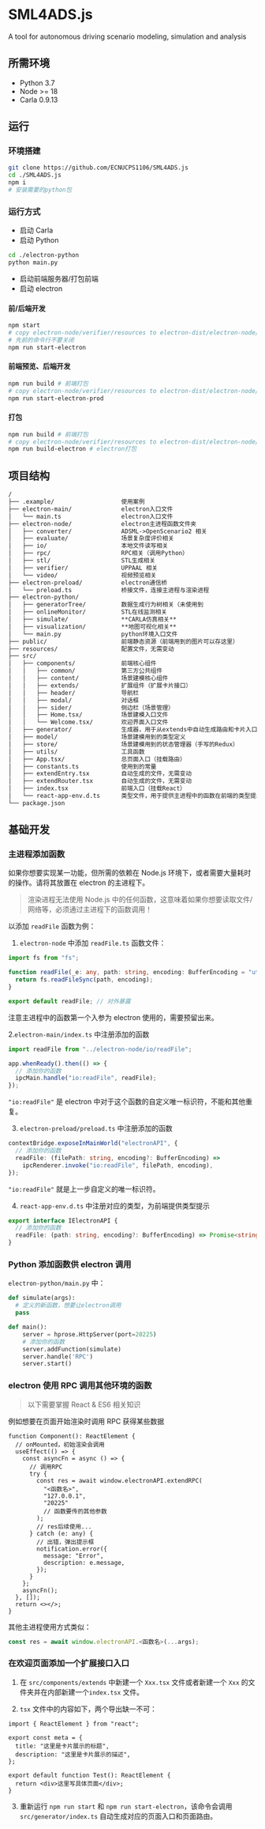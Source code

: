 # SML4ADS.js

A tool for autonomous driving scenario modeling, simulation and analysis

## 所需环境

- Python 3.7
- Node >= 18
- Carla 0.9.13

## 运行

### 环境搭建

```bash
git clone https://github.com/ECNUCPS1106/SML4ADS.js
cd ./SML4ADS.js
npm i
# 安装需要的python包
```

### 运行方式

- 启动 Carla
- 启动 Python

```bash
cd ./electron-python
python main.py
```

- 启动前端服务器/打包前端
- 启动 electron

#### 前/后端开发

```bash
npm start
# copy electron-node/verifier/resources to electron-dist/electron-node/verifier/resources
# 先前的命令行不要关闭
npm run start-electron
```

#### 前端预览、后端开发

```bash
npm run build # 前端打包
# copy electron-node/verifier/resources to electron-dist/electron-node/verifier/resources
npm run start-electron-prod
```

#### 打包

```bash
npm run build # 前端打包
# copy electron-node/verifier/resources to electron-dist/electron-node/verifier/resources
npm run build-electron # electron打包
```

## 项目结构

```txt
/
├── .example/                   使用案例
├── electron-main/              electron入口文件
│   └── main.ts                 electron入口文件
├── electron-node/              electron主进程函数文件夹
│   ├── converter/              ADSML->OpenScenario2 相关
│   ├── evaluate/               场景复杂度评价相关
│   ├── io/                     本地文件读写相关
│   ├── rpc/                    RPC相关（调用Python）
│   ├── stl/                    STL生成相关
│   ├── verifier/               UPPAAL 相关
│   └── video/                  视频预览相关
├── electron-preload/           electron通信桥
│   └── preload.ts              桥接文件，连接主进程与渲染进程
├── electron-python/
│   ├── generatorTree/          数据生成行为树相关（未使用到
│   ├── onlineMonitor/          STL在线监测相关
│   ├── simulate/               **CARLA仿真相关**
│   ├── visualization/          **地图可视化相关**
│   └── main.py                 python环境入口文件
├── public/                     前端静态资源（前端用到的图片可以存这里）
├── resources/                  配置文件，无需变动
├── src/
│   ├── components/             前端核心组件
│   │   ├── common/             第三方公共组件
│   │   ├── content/            场景建模核心组件
│   │   ├── extends/            扩展组件（扩展卡片接口）
│   │   ├── header/             导航栏
│   │   ├── modal/              对话框
│   │   ├── sider/              侧边栏（场景管理）
│   │   ├── Home.tsx/           场景建模入口文件
│   │   └── Welcome.tsx/        欢迎界面入口文件
│   ├── generator/              生成器，用于从extends中自动生成路由和卡片入口
│   ├── model/                  场景建模用到的类型定义
│   ├── store/                  场景建模用到的状态管理器（手写的Redux）
│   ├── utils/                  工具函数
│   ├── App.tsx/                总页面入口（挂载路由）
│   ├── constants.ts            使用到的常量
│   ├── extendEntry.tsx         自动生成的文件，无需变动
│   ├── extendRouter.tsx        自动生成的文件，无需变动
│   ├── index.tsx               前端入口（挂载React）
│   └── react-app-env.d.ts      类型文件，用于提供主进程中的函数在前端的类型提示
└── package.json
```

## 基础开发

### 主进程添加函数

如果你想要实现某一功能，但所需的依赖在 Node.js 环境下，或者需要大量耗时的操作。请将其放置在 electron 的主进程下。

> 渲染进程无法使用 Node.js 中的任何函数，这意味着如果你想要读取文件/网络等，必须通过主进程下的函数调用！

以添加 `readFile` 函数为例：

1. `electron-node` 中添加 `readFile.ts` 函数文件：

```ts
import fs from "fs";

function readFile(_e: any, path: string, encoding: BufferEncoding = "utf-8") {
  return fs.readFileSync(path, encoding);
}

export default readFile; // 对外暴露
```

注意主进程中的函数第一个入参为 electron 使用的，需要预留出来。

2.`electron-main/index.ts` 中注册添加的函数

```ts
import readFile from "../electron-node/io/readFile";

app.whenReady().then(() => {
  // 添加你的函数
  ipcMain.handle("io:readFile", readFile);
});
```

`"io:readFile"` 是 electron 中对于这个函数的自定义唯一标识符，不能和其他重复。

3. `electron-preload/preload.ts` 中注册添加的函数

```ts
contextBridge.exposeInMainWorld("electronAPI", {
  // 添加你的函数
  readFile: (filePath: string, encoding?: BufferEncoding) =>
    ipcRenderer.invoke("io:readFile", filePath, encoding),
});
```

`"io:readFile"` 就是上一步自定义的唯一标识符。

4. `react-app-env.d.ts` 中注册对应的类型，为前端提供类型提示

```ts
export interface IElectronAPI {
  // 添加你的函数
  readFile: (path: string, encoding?: BufferEncoding) => Promise<string>;
}
```

### Python 添加函数供 electron 调用

`electron-python/main.py` 中：

```python
def simulate(args):
  # 定义的新函数，想要让electron调用
  pass

def main():
    server = hprose.HttpServer(port=20225)
    # 添加你的函数
    server.addFunction(simulate)
    server.handle('RPC')
    server.start()
```

### electron 使用 RPC 调用其他环境的函数

> 以下需要掌握 React & ES6 相关知识

例如想要在页面开始渲染时调用 RPC 获得某些数据

```tsx
function Component(): ReactElement {
  // onMounted，初始渲染会调用
  useEffect(() => {
    const asyncFn = async () => {
      // 调用RPC
      try {
        const res = await window.electronAPI.extendRPC(
          "<函数名>",
          "127.0.0.1",
          "20225"
          // 函数要传的其他参数
        );
        // res后续使用...
      } catch (e: any) {
        // 出错，弹出提示框
        notification.error({
          message: "Error",
          description: e.message,
        });
      }
    };
    asyncFn();
  }, []);
  return <></>;
}
```

其他主进程使用方式类似：

```ts
const res = await window.electronAPI.<函数名>(...args);
```

### 在欢迎页面添加一个扩展接口入口

1. 在 `src/components/extends` 中新建一个 `Xxx.tsx` 文件或者新建一个 `Xxx` 的文件夹并在内部新建一个`index.tsx` 文件。

2. `tsx` 文件中的内容如下，两个导出缺一不可：

```tsx
import { ReactElement } from "react";

export const meta = {
  title: "这里是卡片展示的标题",
  description: "这里是卡片展示的描述",
};

export default function Test(): ReactElement {
  return <div>这里写具体页面</div>;
}
```

3. 重新运行 `npm run start` 和 `npm run start-electron`，该命令会调用 `src/generator/index.ts` 自动生成对应的页面入口和页面路由。
